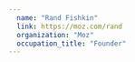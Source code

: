```yaml
---
  name: "Rand Fishkin"
  link: https://moz.com/rand 
  organization: "Moz"
  occupation_title: "Founder"
---
```

